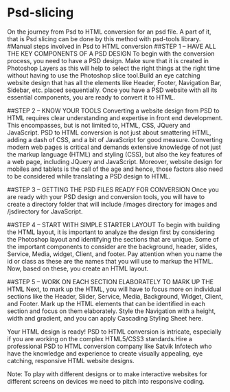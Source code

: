 # Psd-slicing
On the journey from Psd to HTML conversion for an psd file. A part of it, that is Psd slicing can be done by this method with psd-tools library.
#Manual steps involved in Psd to HTML conversion
##STEP 1 – HAVE ALL THE KEY COMPONENTS OF A PSD DESIGN
To begin with the conversion process, you need to have a PSD design. Make sure that it is created in Photoshop Layers as this will help to select the right things at the right time without having to use the Photoshop slice tool.Build an eye catching website design that has all the elements like Header, Footer, Navigation Bar, Sidebar, etc. placed sequentially. Once you have a PSD website with all its essential components, you are ready to convert it to HTML.

##STEP 2 – KNOW YOUR TOOLS
Converting a website design from PSD to HTML requires clear understanding and expertise in front end development. This encompasses, but is not limited to, HTML, CSS, JQuery and JavaScript. PSD to HTML conversion is not just about smattering HTML, adding a dash of CSS, and a bit of JavaScript for good measure. Converting modern web pages is critical and demands extensive knowledge of not just the markup language (HTML) and styling (CSS), but also the key features of a web page, including JQuery and JavaScript. Moreover, website design for mobiles and tablets is the call of the age and hence, those factors also need to be considered while translating a PSD design to HTML.

##STEP 3 – GETTING THE PSD FILES READY FOR CONVERSION
Once you are ready with your PSD design and conversion tools, you will have to create a directory folder that will include /images directory for images and /jsdirectory for JavaScript.

##STEP 4 – START WITH SIMPLE STARTER LAYOUT
To begin with building the HTML layout, it is important to analyze the design first by considering the Photoshop layout and identifying the sections that are unique. Some of the important components to consider are the background, header, slides, Service, Media, widget, Client, and footer. Pay attention when you name the id or class as these are the names that you will use to markup the HTML. Now, based on these, you create an HTML layout.

##STEP 5 – WORK ON EACH SECTION ELABORATELY TO MARK UP THE HTML
Next, to mark up the HTML, you will have to focus more on individual sections like the Header, Slider, Service, Media, Background, Widget, Client, and Footer. Mark up the HTML elements that can be identified in each section and focus on them elaborately. Style the Navigation with a height, width and gradient, and you can apply Cascading Styling Sheet here.

Your HTML design is ready! PSD to HTML conversion is intricate, especially if you are working on the complex HTML5/CSS3 standards.Hire a professional PSD to HTML conversion company like Satvik Infotech who have the knowledge and experience to create visually appealing, eye catching, responsive HTML website designs.

Note: To play with different designs or to make interactive websites for different screens on devices we need to pitch into responsive coding.
